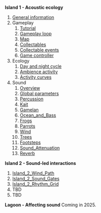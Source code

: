 **Island 1 - Acoustic ecology**
1. [General information](General_information.md)
2. Gameplay
	1. [Tutorial](Gameplay_Tutorial.md)
	2. [Gameplay loop](Gameplay_Gameplay_loop.md)
	3. [Map](Gameplay_Map.md)
	4. [Collectables](Gameplay_Collectables.md)
	5. [Collectable events](Gameplay_Collectable_events.md)
	6. [Game controller](Gameplay_Game_controller.md)
3. Ecology
	1. [Day and night cycle](Ecology_Day-night_cycle.md)
	2. [Ambience activity](Ecology_Ambience_activity.md)
	3. [Activity curves](Ecology_Activity_curves.md)
4. Sound
	1. [Overview](Sound_Overview.md)
	2. [Global parameters](Sound_Global_parameters.md)
	3. [Percussion](Sound_Percussion.md)
	4. [Kait](Sound_Kait.md)
	5. [Gamelan](Sound_Gamelan.md)
	6. [Ocean_and_Bass](Sound_Ocean_and_Bass.md)
	7. [Frogs](Sound_Frogs.md)
	8. [Parrots](Sound_Parrots.md)
	9. [Wind](Sound_Wind.md)
	10. [Trees](Sound_Trees.md)
	11. [Footsteps](Sound_Footsteps.md)
	12. [Sound_Attenuation](Sound_Attenuation.md)
	13. [Reverb](Sound_Reverb.md)


**Island 2 - Sound-led interactions**
1. [Island_2_Wind_Path](Island_2_Wind_Path.md)
2. [Island_2_Sound_Gates](Island_2_Sound_Gates.md)
3. [Island_2_Rhythm_Grid](Island_2_Rhythm_Grid.md)
4. TBD
5. TBD


**Lagoon - Affecting sound**
Coming in 2025.